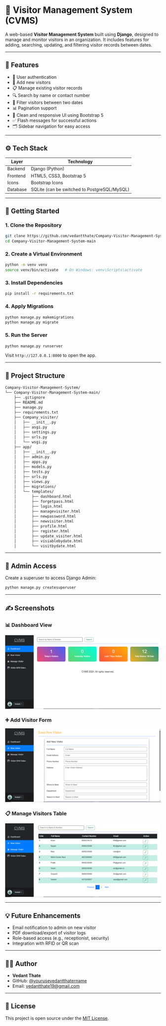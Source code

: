 
# 🛂 Visitor Management System (CVMS)

A web-based **Visitor Management System** built using **Django**, designed to manage and monitor visitors in an organization. It includes features for adding, searching, updating, and filtering visitor records between dates.

---

## 📌 Features

- 🔐 User authentication
- 🧾 Add new visitors
- 📋 Manage existing visitor records
- 🔍 Search by name or contact number
- 📅 Filter visitors between two dates
- 📊 Pagination support
- 🎨 Clean and responsive UI using Bootstrap 5
- ✅ Flash messages for successful actions
- 🗂 Sidebar navigation for easy access

---

## ⚙️ Tech Stack

| Layer      | Technology                  |
|------------|------------------------------|
| Backend    | Django (Python)              |
| Frontend   | HTML5, CSS3, Bootstrap 5     |
| Icons      | Bootstrap Icons              |
| Database   | SQLite (can be switched to PostgreSQL/MySQL) |

---

## 🚀 Getting Started

### 1. Clone the Repository

```bash
git clone https://github.com/vedantthate/Company-Visitor-Management-System.git
cd Company-Visitor-Management-System-main
```

### 2. Create a Virtual Environment

```bash
python -m venv venv
source venv/bin/activate   # On Windows: venv\Scripts\activate
```

### 3. Install Dependencies

```bash
pip install -r requirements.txt
```

### 4. Apply Migrations

```bash
python manage.py makemigrations
python manage.py migrate
```

### 5. Run the Server

```bash
python manage.py runserver
```

Visit `http://127.0.0.1:8000` to open the app.

---

## 📁 Project Structure

```
Company-Visitor-Management-System/
└── Company-Visitor-Management-System-main/
    ├── .gitignore
    ├── README.md
    ├── manage.py
    ├── requirements.txt
    ├── Company_visiter/
    │   ├── __init__.py
    │   ├── asgi.py
    │   ├── settings.py
    │   ├── urls.py
    │   └── wsgi.py
    ├── app/
    │   ├── __init__.py
    │   ├── admin.py
    │   ├── apps.py
    │   ├── models.py
    │   ├── tests.py
    │   ├── urls.py
    │   ├── views.py
    │   ├── migrations/
    │   └── templates/
    │       ├── dashboard.html
    │       ├── forgetpass.html
    │       ├── login.html
    │       ├── managevisiter.html
    │       ├── newpassword.html
    │       ├── newvisiter.html
    │       ├── profile.html
    │       ├── register.html
    │       ├── update_visiter.html
    │       ├── visiablebydate.html
    │       └── visitbydate.html

```

---

## 🔐 Admin Access

Create a superuser to access Django Admin:

```bash
python manage.py createsuperuser
```

---

## ✍️ Screenshots

### 📊 Dashboard View
![Dashboard](screenshots/dashboard.png)

### ➕ Add Visitor Form
![Add Visitor](screenshots/add_visitor.png)

### 📋 Manage Visitors Table
![Manage Visitors](screenshots/manage_visitors.png)

---

## 💡 Future Enhancements

- Email notification to admin on new visitor
- PDF download/export of visitor logs
- Role-based access (e.g., receptionist, security)
- Integration with RFID or QR scan

---

## 🧑‍💻 Author

- **Vedant Thate**
- GitHub: [@yourusevedantthatername](https://github.com/vedantthate)
- Email: vedantthate19@gmail.com
---

## 📄 License

This project is open source under the [MIT License](LICENSE).
